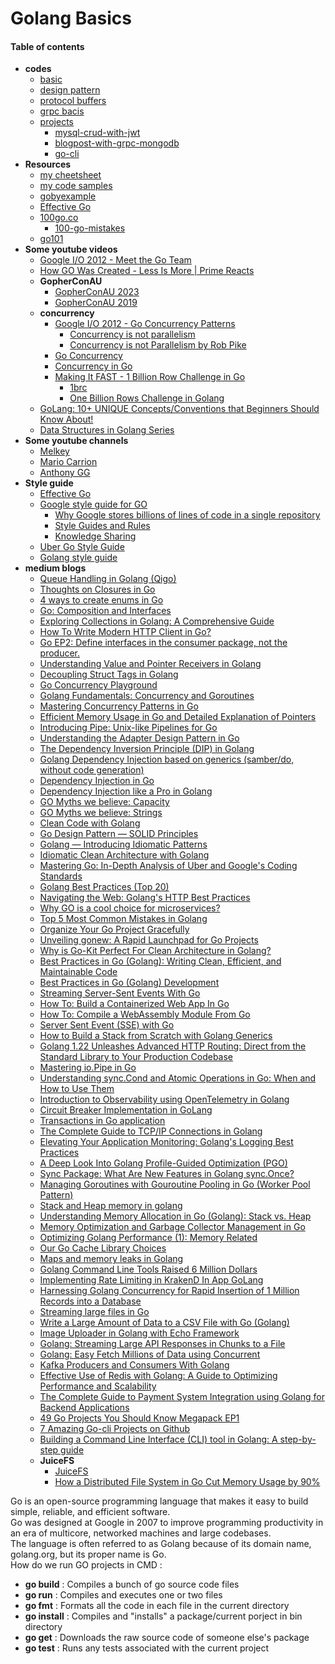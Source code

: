# Golang Basics

#### Table of contents
- **codes** 
  - [basic](./basics/)
  - [design pattern](./design-pattern/)
  - [protocol buffers](./grpc/potocol-buffers/)
  - [grpc bacis](./grpc/grpc-basics/)
  - [projects](./projects/)
    - [mysql-crud-with-jwt](./projects/crud-jwt/)
    - [blogpost-with-grpc-mongodb](./projects/blog-grpc/)
    - [go-cli](./projects/go-cli/)
- **Resources**
  - [my cheetsheet](/cheetsheet.md)
  - [my code samples](/codes_samples.md)
  - [gobyexample](https://gobyexample.com/)
  - [Effective Go](https://go.dev/doc/effective_go)
  - [100go.co](https://100go.co/)
    - [100-go-mistakes](https://github.com/teivah/100-go-mistakes)
  - [go101](https://go101.org/)
- **Some youtube videos**
  - [Google I/O 2012 - Meet the Go Team](https://www.youtube.com/watch?v=sln-gJaURzk)
  - [How GO Was Created - Less Is More | Prime Reacts](https://www.youtube.com/watch?v=4EMcm9vzlnI)
  - **GopherConAU**
    - [GopherConAU 2023](https://www.youtube.com/playlist?list=PLN_36A3Rw5hFsJqqs7olOAxxU-WJGlXS0)
    - [GopherConAU 2019](https://www.youtube.com/playlist?list=PLN_36A3Rw5hFJVoIf31_MeN67Pqj2NGrB)
  - **concurrency**
    - [Google I/O 2012 - Go Concurrency Patterns](https://www.youtube.com/watch?v=f6kdp27TYZs)
      - [Concurrency is not parallelism](https://go.dev/blog/waza-talk)
      - [Concurrency is not Parallelism by Rob Pike](https://www.youtube.com/watch?v=oV9rvDllKEg)
    - [Go Concurrency](https://www.youtube.com/playlist?list=PL7g1jYj15RUNqJStuwE9SCmeOKpgxC0HP)
    - [Concurrency in Go](https://www.youtube.com/watch?v=LvgVSSpwND8)
    - [Making It FAST - 1 Billion Row Challenge in Go](https://www.youtube.com/watch?v=cYng524S-MA)
      - [1brc](https://github.com/shraddhaag/1brc)
      - [One Billion Rows Challenge in Golang](https://www.bytesizego.com/blog/one-billion-row-challenge-go)
  - [GoLang: 10+ UNIQUE Concepts/Conventions that Beginners Should Know About!](https://www.youtube.com/watch?v=CK5rLpZk5A8)
  - [Data Structures in Golang Series](https://www.youtube.com/playlist?list=PL0q7mDmXPZm7s7weikYLpNZBKk5dCoWm6)
- **Some youtube channels**
  - [Melkey](https://www.youtube.com/@MelkeyDev/playlists)
  - [Mario Carrion](https://www.youtube.com/@MarioCarrion/playlists)
  - [Anthony GG](https://www.youtube.com/@anthonygg_/playlists)
- **Style guide**
  - [Effective Go](https://go.dev/doc/effective_go)
  - [Google style guide for GO](https://google.github.io/styleguide/go/)
    - [Why Google stores billions of lines of code in a single repository](https://dl.acm.org/doi/pdf/10.1145/2854146?trk=public_post_comment-text)
    - [Style Guides and Rules](https://abseil.io/resources/swe-book/html/ch08.html#style_guides_and_rules)
    - [Knowledge Sharing](https://abseil.io/resources/swe-book/html/ch03.html#readability_standardized_mentorship_thr)
  - [Uber Go Style Guide](https://github.com/uber-go/guide/blob/master/style.md)
  - [Golang style guide](https://developers.mattermost.com/contribute/more-info/server/style-guide/)
- **medium blogs**
  - [Queue Handling in Golang (Qigo)](https://medium.com/@mirfarzam/queue-handling-in-golang-qigo-4bd8705300af)
  - [Thoughts on Closures in Go](https://medium.com/@lordmoma/thoughts-on-closures-in-go-d4ba2d5e81ec)
  - [4 ways to create enums in Go](https://medium.isaacharrisholt.com/4-ways-to-create-enums-in-go-3b6b00b8ccc8)
  - [Go: Composition and Interfaces](https://medium.com/@chaewonkong/go-composition-and-interfaces-a4b4346f8565)
  - [Exploring Collections in Golang: A Comprehensive Guide](https://medium.com/hprog99/exploring-collections-in-golang-a-comprehensive-guide-93198d873de8)
  - [How To Write Modern HTTP Client in Go?](https://medium.com/@0x9ef/how-to-write-modern-http-client-in-go-6080d2e719fd)
  - [Go EP2: Define interfaces in the consumer package, not the producer.](https://medium.com/gitconnected/go-ep2-define-interfaces-in-the-consumer-package-not-the-producer-d3da505a7516)
  - [Understanding Value and Pointer Receivers in Golang](https://medium.com/the-bug-shots/understanding-value-and-pointer-receivers-in-golang-82dd73a3eef9)
  - [Decoupling Struct Tags in Golang](https://medium.com/@dpinoagustin/decompling-struct-tags-in-golang-7158d717c5b0)
  - [Go Concurrency Playground](https://mayankk-co.medium.com/go-concurrency-playground-bfd3f19ff8ee)
  - [Golang Fundamentals: Concurrency and Goroutines](https://medium.com/@nagarjun_nagesh/golang-fundamentals-concurrency-and-goroutines-2b8529f88f7e)
  - [Mastering Concurrency Patterns in Go](https://medium.com/@pengcheng1222/mastering-concurrency-in-go-practical-patterns-for-robust-software-76f8282f6a3c)
  - [Efficient Memory Usage in Go and Detailed Explanation of Pointers](https://okanexe.medium.com/efficient-memory-usage-in-go-and-detailed-explanation-of-pointers-1dd3344e21e9)
  - [Introducing Pipe: Unix-like Pipelines for Go](https://blog.stackademic.com/introducing-pipe-unix-like-pipelines-for-go-8108b2fa68f2)
  - [Understanding the Adapter Design Pattern in Go](https://medium.com/@sumitsagar_20050/understanding-the-adapter-design-pattern-in-go-2937d379372f)
  - [The Dependency Inversion Principle (DIP) in Golang](https://medium.com/@sumitsagar_20050/the-dependency-inversion-principle-dip-in-golang-fb0bdc503972)
  - [Golang Dependency Injection based on generics (samber/do, without code generation)](https://medium.com/@JoshuaTan/golang-dependency-injection-based-on-generics-samber-do-without-code-generation-42f8a2d0971c)
  - [Dependency Injection in Go](https://medium.com/@greeflas/dependency-injection-in-go-75443b310aed)
  - [Dependency Injection like a Pro in Golang](https://dsysd-dev.medium.com/dependency-injection-like-a-pro-in-golang-9c5d66491c4c)
  - [GO Myths we believe: Capacity](https://medium.com/@samolazov.herman/go-myths-we-believe-capacity-b8e9f27ac1fd)
  - [GO Myths we believe: Strings](https://medium.com/@samolazov.herman/go-myths-we-believe-strings-cad8d53e0c20)
  - [Clean Code with Golang](https://medium.com/@nagarjun_nagesh/clean-code-with-golang-54cf141d0f3e)
  - [Go Design Pattern — SOLID Principles](https://akhileshmj.medium.com/solid-principles-go-design-pattern-6af77d665b8e)
  - [Golang — Introducing Idiomatic Patterns](https://medium.com/@pengcheng1222/golang-introducing-idiomatic-patterns-950d08ec92df)
  - [Idiomatic Clean Architecture with Golang](https://medium.com/@ahmetildirim/idiomatic-clean-architecture-with-golang-691e0baca7f4)
  - [Mastering Go: In-Depth Analysis of Uber and Google's Coding Standards](https://laiyuanyuan-sg.medium.com/mastering-go-in-depth-analysis-of-uber-and-googles-coding-standards-3b3fb9391ee3)
  - [Golang Best Practices (Top 20)](https://medium.com/@golangda/golang-quick-reference-top-20-best-coding-practices-c0cea6a43f20)
  - [Navigating the Web: Golang's HTTP Best Practices](https://blog.stackademic.com/navigating-the-web-golangs-http-best-practices-d62027204bb9)
  - [Why GO is a cool choice for microservices?](https://medium.com/@golangda/what-makes-go-cool-for-microservices-2c98fc81920d)
  - [Top 5 Most Common Mistakes in Golang](https://weilson.medium.com/top-5-most-common-mistakes-in-golang-56be1be9d676)
  - [Organize Your Go Project Gracefully](https://laiyuanyuan-sg.medium.com/organize-your-go-project-gracefully-054b30b9f3be)
  - [Unveiling gonew: A Rapid Launchpad for Go Projects](https://laiyuanyuan-sg.medium.com/unveiling-gonew-a-rapid-launchpad-for-go-projects-5ddc71c4d3ac)
  - [Why is Go-Kit Perfect For Clean Architecture in Golang?](https://orenrose.medium.com/clean-architecture-in-golang-with-go-kit-e5b716a3b881)
  - [Best Practices in Go (Golang): Writing Clean, Efficient, and Maintainable Code](https://blog.stackademic.com/best-practices-in-go-golang-writing-clean-efficient-and-maintainable-code-dccf61542b57)
  - [Best Practices in Go (Golang) Development](https://medium.com/@techsolutionsx/best-practices-in-go-golang-development-60dcff128ffb)
  - [Streaming Server-Sent Events With Go](https://pascalallen.medium.com/streaming-server-sent-events-with-go-8cc1f615d561)
  - [How To: Build a Containerized Web App In Go](https://pascalallen.medium.com/how-to-build-a-containerized-web-app-in-go-73f42619a193)
  - [How To: Compile a WebAssembly Module From Go](https://pascalallen.medium.com/how-to-compile-a-webassembly-module-from-go-a9ed5f831582)
  - [Server Sent Event (SSE) with Go](https://medium.com/@rian.eka.cahya/server-sent-event-sse-with-go-10592d9c2aa1)
  - [How to Build a Stack from Scratch with Golang Generics](https://gozone.dev/how-to-build-a-stack-from-scratch-with-golang-generics-68c0929c38d4)
  - [Golang 1.22 Unleashes Advanced HTTP Routing: Direct from the Standard Library to Your Production Codebase](https://eloquentgopher.medium.com/golang-1-22-unleashes-advanced-http-routing-direct-from-the-standard-library-to-your-production-c252582ef650)
  - [Mastering io.Pipe in Go](https://medium.com/@0xgotznit/mastering-io-pipe-in-go-ca8686150b5e)
  - [Understanding sync.Cond and Atomic Operations in Go: When and How to Use Them](https://medium.com/@nagarjun_nagesh/understanding-sync-cond-and-atomic-operations-in-go-when-and-how-to-use-them-26f825b4093f)
  - [Introduction to Observability using OpenTelemetry in Golang](https://medium.com/@PouriaAsnaAshari/introduction-to-observability-using-opentelemetry-in-golang-726b4c364b3c)
  - [Circuit Breaker Implementation in GoLang](https://medium.com/goturkiye/circuit-breaker-implementation-in-golang-efdfa40e49dc)
  - [Transactions in Go application](https://medium.com/@serhii.koberniuk/transactions-in-go-application-701d5b1e1789)
  - [The Complete Guide to TCP/IP Connections in Golang](https://okanexe.medium.com/the-complete-guide-to-tcp-ip-connections-in-golang-1216dae27b5a)
  - [Elevating Your Application Monitoring: Golang's Logging Best Practices](https://blog.stackademic.com/elevating-your-application-monitoring-golangs-logging-best-practices-7107d57c1fc5)
  - [A Deep Look Into Golang Profile-Guided Optimization (PGO)](https://levelup.gitconnected.com/a-deep-look-into-golang-profile-guided-optimization-pgo-3d417b59a0c6)
  - [Sync Package: What Are New Features in Golang sync.Once?](https://medium.com/@relia/sync-package-what-are-new-features-in-golang-sync-once-0cb3b2d9fb23)
  - [Managing Goroutines with Gouroutine Pooling in Go (Worker Pool Pattern)](https://erfansahaf.medium.com/managing-goroutines-with-gouroutine-pooling-in-go-9b3596e23225)
  - [Stack and Heap memory in golang](https://medium.com/@quicktechlearn/stack-and-heap-memory-in-golang-eec3fb7ec113)
  - [Understanding Memory Allocation in Go (Golang): Stack vs. Heap](https://levelup.gitconnected.com/understanding-memory-allocation-in-go-golang-stack-vs-heap-813fcd5246db)
  - [Memory Optimization and Garbage Collector Management in Go](https://betterprogramming.pub/memory-optimization-and-garbage-collector-management-in-go-71da4612a960)
  - [Optimizing Golang Performance (1): Memory Related](https://medium.com/@matrixorigin-database/optimizing-golang-performance-1-memory-related-dafff15b955a)
  - [Our Go Cache Library Choices](https://medium.com/codex/our-go-cache-library-choices-406f2662d6b)
  - [Maps and memory leaks in Golang](https://towardsdev.com/maps-and-memory-leaks-in-golang-4638bdc952b9)
  - [Golang Command Line Tools Raised 6 Million Dollars](https://tomaszs2.medium.com/golang-command-line-tools-raised-6-million-dollars-b84392dd3af2)
  - [Implementing Rate Limiting in KrakenD In App GoLang](https://medium.com/@rohmatmret/implementing-rate-limiting-in-krakend-in-golang-2880f8444c03)
  - [Harnessing Golang Concurrency for Rapid Insertion of 1 Million Records into a Database](https://blog.stackademic.com/harnessing-golang-concurrency-for-rapid-insertion-of-1-million-records-into-a-database-523c3b9c0f29)
  - [Streaming large files in Go](https://medium.com/readytowork-org/streaming-large-files-in-go-b31b5d0fe9a)
  - [Write a Large Amount of Data to a CSV File with Go (Golang)](https://medium.com/@keigokida51/write-a-large-amount-of-data-to-a-csv-file-with-go-golang-b83ab042b0c9)
  - [Image Uploader in Golang with Echo Framework](https://blog.stackademic.com/image-uploader-in-golang-with-echo-framework-a8fdc63303cf)
  - [Golang: Streaming Large API Responses in Chunks to a File](https://levelup.gitconnected.com/golang-streaming-large-api-responses-in-chunks-to-a-file-ed2ab445bba3)
  - [Golang: Easy Fetch Millions of Data using Concurrent](https://budimanokky93.medium.com/golang-easy-fetch-millions-of-data-using-concurrent-80716595e674)
  - [Kafka Producers and Consumers With Golang](https://medium.com/@wahyubagus1910/kafka-producers-and-consumers-with-golang-863d920c723c)
  - [Effective Use of Redis with Golang: A Guide to Optimizing Performance and Scalability](https://blog.stackademic.com/effective-use-of-redis-with-golang-a-guide-to-optimizing-performance-and-scalability-be95166c571e)
  - [The Complete Guide to Payment System Integration using Golang for Backend Applications](https://okanexe.medium.com/the-complete-guide-to-payment-system-integration-using-golang-for-backend-applications-1e809b27b9ab)
  - [49 Go Projects You Should Know Megapack EP1](https://medium.com/@tomaszs2/49-go-projects-you-should-know-megapack-ep1-37655ed11399)
  - [7 Amazing Go-cli Projects on Github](https://levelup.gitconnected.com/7-amazing-go-cli-projects-on-github-97d514502e16)
  - [Building a Command Line Interface (CLI) tool in Golang: A step-by-step guide](https://medium.com/@mgm06bm/building-a-command-line-interface-cli-tool-in-golang-a-step-by-step-guide-44a7aad488e4)
  - **JuiceFS**
    - [JuiceFS](https://juicefs.medium.com/)
    - [How a Distributed File System in Go Cut Memory Usage by 90%](https://juicefs.medium.com/how-a-distributed-file-system-in-go-cut-memory-usage-by-90-76ad93c40098)

Go is an open-source programming language that makes it easy to build simple, reliable, and efficient software.</br>
Go was designed at Google in 2007 to improve programming productivity in an era of multicore, networked machines and large codebases.</br>
The language is often referred to as Golang because of its domain name, golang.org, but its proper name is Go.</br>
How do we run GO projects in CMD :</br>
- **go build** : Compiles a bunch of go source code files
- **go run** : Compiles and executes one or two files
- **go fmt** : Formats all the code in each file in the current directory
- **go install** : Compiles and "installs" a package/current porject in bin directory
- **go get** : Downloads the raw source code of someone else's package
- **go test** : Runs any tests associated with the current project
